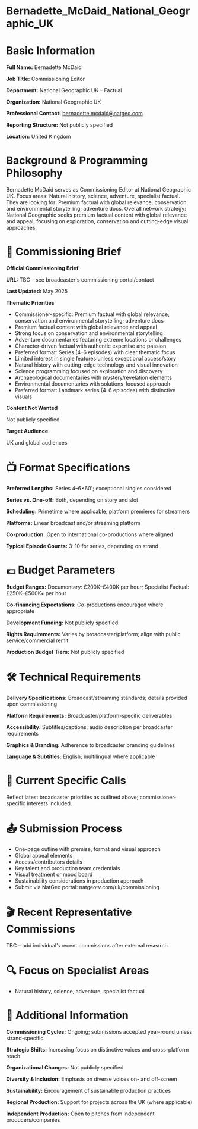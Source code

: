 # Bernadette_McDaid_National_Geographic_UK

# Basic Information

**Full Name:** Bernadette McDaid

**Job Title:** Commissioning Editor

**Department:** National Geographic UK – Factual

**Organization:** National Geographic UK

**Professional Contact:** bernadette.mcdaid@natgeo.com

**Reporting Structure:** Not publicly specified

**Location:** United Kingdom

# Background & Programming Philosophy

Bernadette McDaid serves as Commissioning Editor at National Geographic UK. Focus areas: Natural history, science, adventure, specialist factual. They are looking for: Premium factual with global relevance; conservation and environmental storytelling; adventure docs. Overall network strategy: National Geographic seeks premium factual content with global relevance and appeal, focusing on exploration, conservation and cutting-edge visual approaches.

# 📄 Commissioning Brief

**Official Commissioning Brief**

**URL:** TBC – see broadcaster's commissioning portal/contact

**Last Updated:** May 2025

**Thematic Priorities**

- Commissioner-specific: Premium factual with global relevance; conservation and environmental storytelling; adventure docs
- Premium factual content with global relevance and appeal
- Strong focus on conservation and environmental storytelling
- Adventure documentaries featuring extreme locations or challenges
- Character-driven factual with authentic expertise and passion
- Preferred format: Series (4–6 episodes) with clear thematic focus
- Limited interest in single features unless exceptional access/story
- Natural history with cutting-edge technology and visual innovation
- Science programming focused on exploration and discovery
- Archaeological documentaries with mystery/revelation elements
- Environmental documentaries with solutions-focused approach
- Preferred format: Landmark series (4–6 episodes) with distinctive visuals

**Content Not Wanted**

Not publicly specified

**Target Audience**

UK and global audiences

# 📺 Format Specifications

**Preferred Lengths:** Series 4–6×60'; exceptional singles considered

**Series vs. One-off:** Both, depending on story and slot

**Scheduling:** Primetime where applicable; platform premieres for streamers

**Platforms:** Linear broadcast and/or streaming platform

**Co-production:** Open to international co-productions where aligned

**Typical Episode Counts:** 3–10 for series, depending on strand

# 💷 Budget Parameters

**Budget Ranges:** Documentary: £200K–£400K per hour; Specialist Factual: £250K–£500K+ per hour

**Co-financing Expectations:** Co-productions encouraged where appropriate

**Development Funding:** Not publicly specified

**Rights Requirements:** Varies by broadcaster/platform; align with public service/commercial remit

**Production Budget Tiers:** Not publicly specified

# 🛠️ Technical Requirements

**Delivery Specifications:** Broadcast/streaming standards; details provided upon commissioning

**Platform Requirements:** Broadcaster/platform-specific deliverables

**Accessibility:** Subtitles/captions; audio description per broadcaster requirements

**Graphics & Branding:** Adherence to broadcaster branding guidelines

**Language & Subtitles:** English; multilingual where applicable

# 📢 Current Specific Calls

Reflect latest broadcaster priorities as outlined above; commissioner-specific interests included.

# 📤 Submission Process

- One-page outline with premise, format and visual approach
- Global appeal elements
- Access/contributors details
- Key talent and production team credentials
- Visual treatment or mood board
- Sustainability considerations in production approach
- Submit via NatGeo portal: natgeotv.com/uk/commissioning

# 🎬 Recent Representative Commissions

TBC – add individual’s recent commissions after external research.

# 🔍 Focus on Specialist Areas

- Natural history, science, adventure, specialist factual

# 📅 Additional Information

**Commissioning Cycles:** Ongoing; submissions accepted year-round unless strand-specific

**Strategic Shifts:** Increasing focus on distinctive voices and cross-platform reach

**Organizational Changes:** Not publicly specified

**Diversity & Inclusion:** Emphasis on diverse voices on- and off-screen

**Sustainability:** Encouragement of sustainable production practices

**Regional Production:** Support for projects across the UK (where applicable)

**Independent Production:** Open to pitches from independent producers/companies